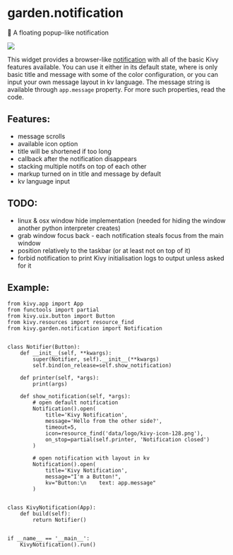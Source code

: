 # garden.notification
:name_badge: A floating popup-like notification

<img src="https://raw.githubusercontent.com/kivy-garden/garden.notification/master/screenshot.png"></img>

This widget provides a browser-like
<a href="https://developer.mozilla.org/en-US/docs/Web/API/notification">
notification</a> with all of the basic Kivy features available. You can use it
either in its default state, where is only basic title and message with some of
the color configuration, or you can input your own message layout in kv
language. The message string is available through ``app.message`` property.
For more such properties, read the code.

## Features:

- message scrolls
- available icon option
- title will be shortened if too long
- callback after the notification disappears
- stacking multiple notifs on top of each other
- markup turned on in title and message by default
- kv language input

## TODO:

- linux & osx window hide implementation
  (needed for hiding the window another python interpreter creates)
- grab window focus back - each notification steals focus from the main window
- position relatively to the taskbar (or at least not on top of it)
- forbid notification to print Kivy initialisation logs to output
  unless asked for it

## Example:

```
from kivy.app import App
from functools import partial
from kivy.uix.button import Button
from kivy.resources import resource_find
from kivy.garden.notification import Notification


class Notifier(Button):
    def __init__(self, **kwargs):
        super(Notifier, self).__init__(**kwargs)
        self.bind(on_release=self.show_notification)

    def printer(self, *args):
        print(args)

    def show_notification(self, *args):
        # open default notification
        Notification().open(
            title='Kivy Notification',
            message='Hello from the other side?',
            timeout=5,
            icon=resource_find('data/logo/kivy-icon-128.png'),
            on_stop=partial(self.printer, 'Notification closed')
        )

        # open notification with layout in kv
        Notification().open(
            title='Kivy Notification',
            message="I'm a Button!",
            kv="Button:\n    text: app.message"
        )


class KivyNotification(App):
    def build(self):
        return Notifier()


if __name__ == '__main__':
    KivyNotification().run()
```
